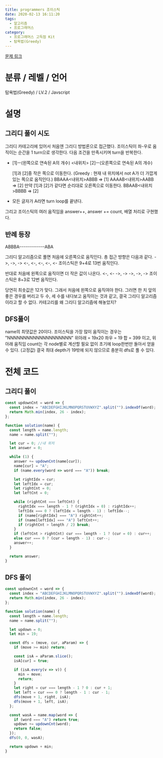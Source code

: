 ```yaml
---
title: programmers 조이스틱
date: 2020-02-13 16:11:20
tags:
  - 알고리즘
  - 프로그래머스
category:
  - 프로그래머스 고득점 Kit
  - 탐욕법(Greedy)
---
```


[문제 링크](https://programmers.co.kr/learn/courses/30/lessons/42860)

# 분류 / 레벨 / 언어

탐욕법(Greedy) / LV.2 / Javscript

# 설명

## 그리디 풀이 시도

그리디 카테고리에 있어서 처음엔 그리디 방법론으로 접근했다.
조이스틱이 좌-우로 움직이는 순간을 1 turn으로 생각한다.
다음 조건을 만족시키며 turn을 반복한다.

- [1]ㅡ(왼쪽으로 연속된 A의 개수) <내위치> [2]ㅡ(오른쪽으로 연속된 A의 개수)

  [1]과 [2]중 작은 쪽으로 이동한다.
  (Greedy : 현재 내 위치에서 not A가 더 가깝게 있는 쪽으로 움직인다.)
  BBAAA<내위치>ABBB => [1]
  AAAAB<내위치>AABB => [2]
  만약 [1]과 [2]가 같다면 순리대로 오른쪽으로 이동한다.
  BBAAB<내위치>BBBB => [2]

- 모든 글자가 A라면 turn loop를 끝낸다.

그리고 조이스틱의 여러 움직임을 answer++, answer += count, 배열 처리로 구현했다.

## 반례 등장

ABBBA-------------ABA

그리디 알고리즘으로 풀면 처음에 오른쪽으로 움직인다.
총 접근 방향은 다음과 같다.
->, ->, ->
<-, <-, <-,
<-, <-
조이스틱은 9+4로 13번 움직인다.

반대로 처음에 왼쪽으로 움직이면 더 작은 값이 나온다.
<-, <-
->, ->
->, ->, ->
조이스틱은 8+3로 12번 움직인다.

당연히 최솟값은 12가 맞다. 그래서 처음에 왼쪽으로 움직여야 한다.
그러면 한 치 앞의 좋은 경우를 버리고 두 수, 세 수를 내다보고 움직이는 것과 같고,
결국 그리디 알고리즘이라고 할 수 없다.
카테고리를 왜 그리디 알고리즘에 해놓았지?

## DFS풀이

name의 최댓값은 20이다.
조이스틱을 가장 많이 움직이는 경우는
"NNNNNNNNNNNNNNNNNNNN"
위아래 = 19x20
좌우 = 19
합 = 399
이고, 위아래 움직임 count는 각 node별로 계산할 필요 없이
초기에 loop한번만 돌아서 얻을 수 있다. (고정값)
결국 최대 depth가 19밖에 되지 않으므로 충분히 dfs로 풀 수 있다.

# 전체 코드

## 그리디 풀이

```javascript
const updownCnt = word => {
  const index = "ABCDEFGHIJKLMNOPQRSTUVWXYZ".split("").indexOf(word);
  return Math.min(index, 26 - index);
};

function solution(name) {
  const length = name.length;
  name = name.split("");

  let cur = 0; //내 위치
  let answer = 0;

  while (1) {
    answer += updownCnt(name[cur]);
    name[cur] = "A";
    if (name.every(word => word === "A")) break;

    let rightIdx = cur;
    let leftIdx = cur;
    let rightCnt = 0;
    let leftCnt = 0;

    while (rightCnt === leftCnt) {
      rightIdx === length - 1 ? (rightIdx = 0) : rightIdx++;
      leftIdx === 0 ? (leftIdx = length - 1) : leftIdx--;
      if (name[rightIdx] === "A") rightCnt++;
      if (name[leftIdx] === "A") leftCnt++;
      if (rightCnt > length / 2) break;
    }
    if (leftCnt > rightCnt) cur === length - 1 ? (cur = 0) : cur++;
    else cur === 0 ? (cur = length - 1) : cur--;
    answer++;
  }

  return answer;
}
```

## DFS 풀이

```javascript
const updownCnt = word => {
  const index = "ABCDEFGHIJKLMNOPQRSTUVWXYZ".split("").indexOf(word);
  return Math.min(index, 26 - index);
};

function solution(name) {
  const length = name.length;
  name = name.split("");

  let updown = 0;
  let min = 19;

  const dfs = (move, cur, aParam) => {
    if (move >= min) return;

    const isA = aParam.slice();
    isA[cur] = true;

    if (isA.every(v => v)) {
      min = move;
      return;
    }
    let right = cur === length - 1 ? 0 : cur + 1;
    let left = cur === 0 ? length - 1 : cur - 1;
    dfs(move + 1, right, isA);
    dfs(move + 1, left, isA);
  };

  const wasA = name.map(word => {
    if (word === "A") return true;
    updown += updownCnt(word);
    return false;
  });
  dfs(0, 0, wasA);

  return updown + min;
}
```
